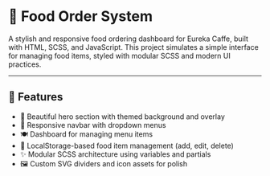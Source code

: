 ﻿# 🍕 Food Order System

A stylish and responsive food ordering dashboard for Eureka Caffe, built with HTML, SCSS, and JavaScript. This project simulates a simple interface for managing food items, styled with modular SCSS and modern UI practices.

---

## 🚀 Features

- 🎨 Beautiful hero section with themed background and overlay
- 🔗 Responsive navbar with dropdown menus
- 🍽️ Dashboard for managing menu items
- 🧾 LocalStorage-based food item management (add, edit, delete)
- ✨ Modular SCSS architecture using variables and partials
- 🖼️ Custom SVG dividers and icon assets for polish
